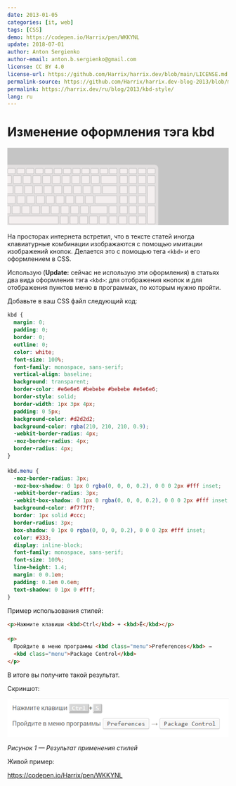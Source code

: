 ```yaml
---
date: 2013-01-05
categories: [it, web]
tags: [CSS]
demo: https://codepen.io/Harrix/pen/WKKYNL
update: 2018-07-01
author: Anton Sergienko
author-email: anton.b.sergienko@gmail.com
license: CC BY 4.0
license-url: https://github.com/Harrix/harrix.dev/blob/main/LICENSE.md
permalink-source: https://github.com/Harrix/harrix.dev-blog-2013/blob/main/kbd-style/kbd-style.md
permalink: https://harrix.dev/ru/blog/2013/kbd-style/
lang: ru
---
```


# Изменение оформления тэга kbd

![Featured image](featured-image.svg)

На просторах интернета встретил, что в тексте статей иногда клавиатурные комбинации изображаются с помощью имитации изображений кнопок. Делается это с помощью тега `<kbd>` и его оформлением в CSS.

Использую (**Update:** сейчас не использую эти оформления) в статьях два вида оформления тэга `<kbd>`: для отображения кнопок и для отображения пунктов меню в программах, по которым нужно пройти.

Добавьте в ваш CSS файл следующий код:

```css
kbd {
  margin: 0;
  padding: 0;
  border: 0;
  outline: 0;
  color: white;
  font-size: 100%;
  font-family: monospace, sans-serif;
  vertical-align: baseline;
  background: transparent;
  border-color: #e6e6e6 #bebebe #bebebe #e6e6e6;
  border-style: solid;
  border-width: 1px 3px 4px;
  padding: 0 5px;
  background-color: #d2d2d2;
  background-color: rgba(210, 210, 210, 0.9);
  -webkit-border-radius: 4px;
  -moz-border-radius: 4px;
  border-radius: 4px;
}

kbd.menu {
  -moz-border-radius: 3px;
  -moz-box-shadow: 0 1px 0 rgba(0, 0, 0, 0.2), 0 0 0 2px #fff inset;
  -webkit-border-radius: 3px;
  -webkit-box-shadow: 0 1px 0 rgba(0, 0, 0, 0.2), 0 0 0 2px #fff inset;
  background-color: #f7f7f7;
  border: 1px solid #ccc;
  border-radius: 3px;
  box-shadow: 0 1px 0 rgba(0, 0, 0, 0.2), 0 0 0 2px #fff inset;
  color: #333;
  display: inline-block;
  font-family: monospace, sans-serif;
  font-size: 100%;
  line-height: 1.4;
  margin: 0 0.1em;
  padding: 0.1em 0.6em;
  text-shadow: 0 1px 0 #fff;
}
```

Пример использования стилей:

```html
<p>Нажмите клавиши <kbd>Ctrl</kbd> + <kbd>Ё</kbd></p>

<p>
  Пройдите в меню программы <kbd class="menu">Preferences</kbd> →
  <kbd class="menu">Package Control</kbd>
</p>
```

В итоге вы получите такой результат.

Скриншот:

![Результат применения стилей](img/kbd-style.png)

_Рисунок 1 — Результат применения стилей_

Живой пример:

<https://codepen.io/Harrix/pen/WKKYNL>
